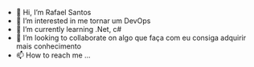 - 👋 Hi, I’m Rafael Santos
- 👀 I’m interested in me tornar um DevOps
- 🌱 I’m currently learning .Net, c#
- 💞️ I’m looking to collaborate on algo que faça com eu consiga adquirir mais conhecimento
- 📫 How to reach me ...

<!---
Pit-Bull22/Pit-Bull22 is a ✨ special ✨ repository because its `README.md` (this file) appears on your GitHub profile.
You can click the Preview link to take a look at your changes.
--->
